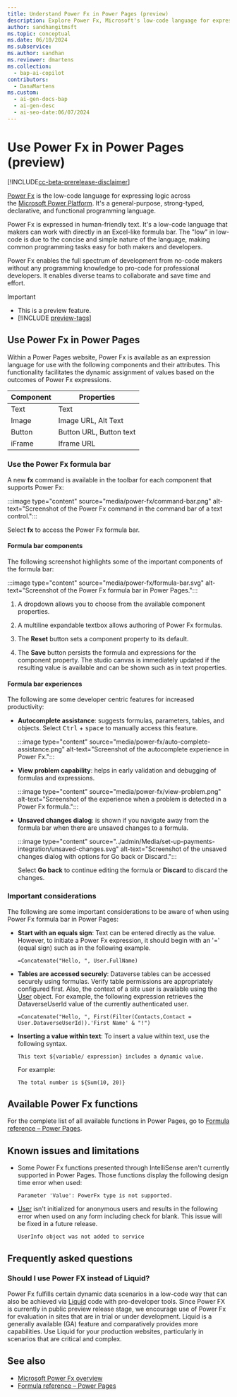 ```yaml
---
title: Understand Power Fx in Power Pages (preview)
description: Explore Power Fx, Microsoft's low-code language for expressing logic across the Power Platform, now available in Power Pages.
author: sandhangitmsft
ms.topic: conceptual
ms.date: 06/10/2024
ms.subservice:
ms.author: sandhan
ms.reviewer: dmartens
ms.collection:
  - bap-ai-copilot
contributors:
  - DanaMartens
ms.custom:
  - ai-gen-docs-bap
  - ai-gen-desc
  - ai-seo-date:06/07/2024
---
```


# Use Power Fx in Power Pages (preview)

[!INCLUDE[cc-beta-prerelease-disclaimer](../includes/cc-beta-prerelease-disclaimer.md)]

[Power Fx](https://learn.microsoft.com/en-us/power-platform/power-fx/overview) is the low-code language for expressing logic across the [Microsoft Power Platform](https://learn.microsoft.com/en-us/power-platform). It's a general-purpose, strong-typed, declarative, and functional programming language.

Power Fx is expressed in human-friendly text. It's a low-code language that makers can work with directly in an Excel-like formula bar. The "low" in low-code is due to the concise and simple nature of the language, making common programming tasks easy for both makers and developers.

Power Fx enables the full spectrum of development from no-code makers without any programming knowledge to pro-code for professional developers. It enables diverse teams to collaborate and save time and effort.

> [!IMPORTANT]
> - This is a preview feature.
> - [!INCLUDE [preview-tags](../includes/cc-preview-features-definition.md)]

## Use Power Fx in Power Pages

Within a Power Pages website, Power Fx is available as an expression language for use with the following components and their attributes. This functionality facilitates the dynamic assignment of values based on the outcomes of Power Fx expressions.

|Component  |Properties  |
|---------|---------|
|Text     |     Text    |
|Image     |    Image URL, Alt Text     |
|Button     |   Button URL, Button text      |
|iFrame     |     Iframe URL   |

### Use the Power Fx formula bar

A new **fx** command is available in the toolbar for each component that supports Power Fx:

:::image type="content" source="media/power-fx/command-bar.png" alt-text="Screenshot of the Power Fx command in the command bar of a text control.":::

Select **fx** to access the Power Fx formula bar.

#### Formula bar components

The following screenshot highlights some of the important components of the formula bar:

:::image type="content" source="media/power-fx/formula-bar.svg" alt-text="Screenshot of the Power Fx formula bar in Power Pages.":::

1. A dropdown allows you to choose from the available component properties.

1. A multiline expandable textbox allows authoring of Power Fx formulas.

1. The **Reset** button sets a component property to its default.

1. The **Save** button persists the formula and expressions for the component property. The studio canvas is immediately updated if the resulting value is available and can be shown such as in text properties.

#### Formula bar experiences

The following are some developer centric features for increased productivity:

- **Autocomplete assistance**: suggests formulas, parameters, tables, and objects. Select <kbd>Ctrl</kbd> + <kbd>space</kbd> to manually access this feature.

    :::image type="content" source="media/power-fx/auto-complete-assistance.png" alt-text="Screenshot of the autocomplete experience in Power Fx.":::

- **View problem capability**: helps in early validation and debugging of formulas and expressions.

    :::image type="content" source="media/power-fx/view-problem.png" alt-text="Screenshot of the experience when a problem is detected in a Power Fx formula.":::

- **Unsaved changes dialog**: is shown if you navigate away from the formula bar when there are unsaved changes to a formula.

    :::image type="content" source="../admin/Media/set-up-payments-integration/unsaved-changes.svg" alt-text="Screenshot of the unsaved changes dialog with options for Go back or Discard.":::

    Select **Go back** to continue editing the formula or **Discard** to discard the changes.  

### Important considerations

The following are some important considerations to be aware of when using Power Fx formula bar in Power Pages:

- **Start with an equals sign**: Text can be entered directly as the value. However, to initiate a Power Fx expression, it should begin with an '=' (equal sign) such as in the following example.

    ```powerapps-dot
    =Concatenate("Hello, ", User.FullName)
    ```

- **Tables are accessed securely**: Dataverse tables can be accessed securely using formulas. Verify table permissions are appropriately configured first. Also, the context of a site user is available using the [User](/power-platform/power-fx/reference/function-user) object. For example, the following expression retrieves the DataverseUserId value of the currently authenticated user.

    ```powerapps-dot
    =Concatenate("Hello, ", First(Filter(Contacts,Contact = User.DataverseUserId)).'First Name' & "!")
    ```

- **Inserting a value within text**: To insert a value within text, use the following syntax.

    ```powerapps-dot
    This text ${variable/ expression} includes a dynamic value.
    ```

    For example:  

    ```powerapps-dot
    The total number is ${Sum(10, 20)}
    ```

## Available Power Fx functions

For the complete list of all available functions in Power Pages, go to [Formula reference – Power Pages](/power-platform/power-fx/formula-reference-power-pages).

## Known issues and limitations

- Some Power Fx functions presented through IntelliSense aren't currently supported in Power Pages. Those functions display the following design time error when used:

    `Parameter 'Value': PowerFx type is not supported.`

- [User](/power-platform/power-fx/reference/function-user) isn't initialized for anonymous users and results in the following error when used on any form including check for blank. This issue will be fixed in a future release.

     `UserInfo object was not added to service`

## Frequently asked questions

### Should I use Power FX instead of Liquid?

Power Fx fulfills certain dynamic data scenarios in a low-code way that can also be achieved via [Liquid](liquid-overview.md) code with pro-developer tools. Since Power FX is currently in public preview release stage, we encourage use of Power Fx for evaluation in sites that are in trial or under development. Liquid is a generally available (GA) feature and comparatively provides more capabilities. Use Liquid for your production websites, particularly in scenarios that are critical and complex.

## See also

- [Microsoft Power Fx overview](/power-platform/power-fx/overview)
- [Formula reference – Power Pages](/power-platform/power-fx/formula-reference-power-pages)
